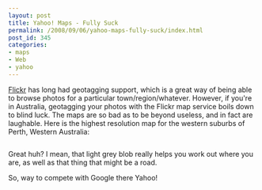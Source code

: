 ```yaml
---
layout: post
title: Yahoo! Maps - Fully Suck
permalink: /2008/09/06/yahoo-maps-fully-suck/index.html
post_id: 345
categories: 
- maps
- Web
- yahoo
---
```


 <a href="http://flickr.com">Flickr</a> has long had geotagging support, which is a great way of being able to browse photos for a particular town/region/whatever. However, if you're in Australia, geotagging your photos with the Flickr map service boils down to blind luck. The maps are so bad as to be beyond useless, and in fact are laughable. Here is the highest resolution map for the western suburbs of Perth, Western Australia:

<img src="http://jordanbrock.com/assets/2008/9/7/yahoo_map.jpg" alt="" />

Great huh? I mean, that light grey blob really helps you work out where you are, as well as that thing that might be a road.

So, way to compete with Google there Yahoo!

